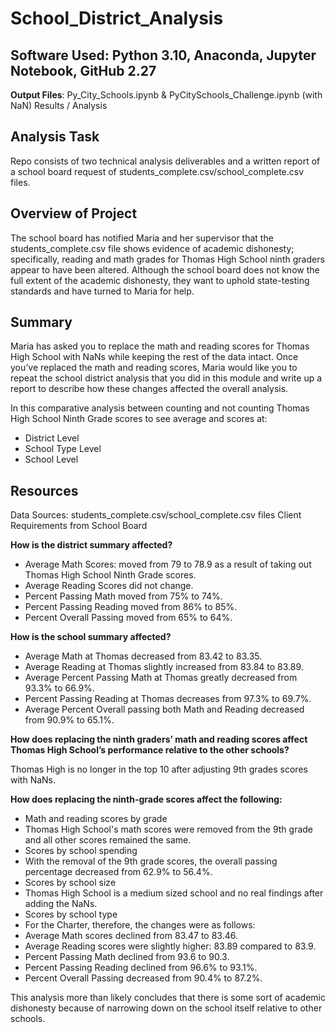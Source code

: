 # School_District_Analysis

## Software Used: Python 3.10, Anaconda, Jupyter Notebook, GitHub 2.27
**Output Files**: Py_City_Schools.ipynb & PyCitySchools_Challenge.ipynb (with NaN)
Results / Analysis


## Analysis Task
Repo consists of two technical analysis deliverables and a written report of a
school board request of students_complete.csv/school_complete.csv files.

## Overview of Project
The school board has notified Maria and her supervisor that the
students_complete.csv file shows evidence of academic dishonesty; specifically,
reading and math grades for Thomas High School ninth graders appear to have
been altered. Although the school board does not know the full extent of the
academic dishonesty, they want to uphold state-testing standards and have
turned to Maria for help.

## Summary
Maria has asked you to replace the math and reading scores for Thomas High
School with NaNs while keeping the rest of the data intact. Once you’ve replaced
the math and reading scores, Maria would like you to repeat the school district
analysis that you did in this module and write up a report to describe how these
changes affected the overall analysis.

In this comparative analysis between counting and not counting Thomas High
School Ninth Grade scores to see average and scores at:

- District Level
- School Type Level
- School Level

## Resources
Data Sources: students_complete.csv/school_complete.csv files
Client Requirements from School Board



**How is the district summary affected?**

- Average Math Scores: moved from 79 to 78.9 as a result of taking out Thomas
High School Ninth Grade scores.
- Average Reading Scores did not change.
- Percent Passing Math moved from 75% to 74%.
- Percent Passing Reading moved from 86% to 85%.
- Percent Overall Passing moved from 65% to 64%.



**How is the school summary affected?**

- Average Math at Thomas decreased from 83.42 to 83.35.
- Average Reading at Thomas slightly increased from 83.84 to 83.89.
- Average Percent Passing Math at Thomas greatly decreased from 93.3% to
66.9%.
- Percent Passing Reading at Thomas decreases from 97.3% to 69.7%.
- Average Percent Overall passing both Math and Reading decreased from 90.9%
to 65.1%.


**How does replacing the ninth graders’ math and reading scores affect Thomas
High School’s performance relative to the other schools?**

Thomas High is no longer in the top 10 after adjusting 9th grades scores with
NaNs.


**How does replacing the ninth-grade scores affect the following:**

- Math and reading scores by grade
- Thomas High School&#39;s math scores were removed from the 9th grade and all
other scores remained the same.
- Scores by school spending
- With the removal of the 9th grade scores, the overall passing percentage
decreased from 62.9% to 56.4%.
- Scores by school size
- Thomas High School is a medium sized school and no real findings after adding
the NaNs.
- Scores by school type
- For the Charter, therefore, the changes were as follows:
- Average Math scores declined from 83.47 to 83.46.
- Average Reading scores were slightly higher: 83.89 compared to 83.9.
- Percent Passing Math declined from 93.6 to 90.3.
- Percent Passing Reading declined from 96.6% to 93.1%.
- Percent Overall Passing decreased from 90.4% to 87.2%.

This analysis more than likely concludes that there is some sort of academic dishonesty because of narrowing
down on the school itself relative to other schools.
